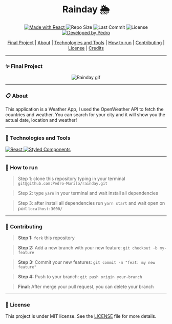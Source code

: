 <h1 align="center"><strong>Rainday 🌦</strong></h1>


<p align="center">
<a href="https://reactjs.org/">
  <img alt="Made with React" src="https://img.shields.io/badge/Made_with-React.JS-000?style=for-the-badge&logo=react" />
</a>

  <img alt="Repo Size" src="https://img.shields.io/github/repo-size/pedro-murilo/rainday?color=000&style=for-the-badge">
  
  <img alt="Last Commit" src="https://img.shields.io/github/last-commit/pedro-murilo/rainday?color=000&style=for-the-badge">
  
  <img alt="License" src="https://img.shields.io/github/license/pedro-murilo/rainday?color=000&style=for-the-badge"/>
  
  <a href="https://github.com/Pedro-Murilo/">
    <img alt="Developed by Pedro" src="https://img.shields.io/badge/Dev-Pedro-%3498db?color=000&style=for-the-badge">
  </a>

<div align="center">
  <a href="#-final-project">Final Project</a> |
  <a href="#-about">About</a> |
  <a href="#-technologies-and-tools">Technologies and Tools</a> |
  <a href="#-how-to-run">How to run</a> |
  <a href="#-contributing">Contributing</a> |
  <a href="#-license">License</a> |
  <a href="#-credits">Credits</a>
</div>


---
### ✨ Final Project
<p align="center">
  <img src="https://github.com/Pedro-Murilo/rainday/blob/main/.github/rainday-vid.gif" alt="Rainday gif" />
</p>

---
### 📋 About
This application is a Weather App, I used the OpenWeather API to fetch the countries and weather. You can search for your city and it will show you the actual date,
location and weather!


---
### 🚀 Technologies and Tools
<a href="https://reactjs.org/">
  <img alt="React" src="https://img.shields.io/badge/react%20-%2320232a.svg?&style=for-the-badge&logo=react&logoColor=%2361DAFB"/>
</a>
<a href="https://styled-components.com/">
   <img alt="Styled Components" src="https://img.shields.io/badge/-Styled_Components-db7092?style=for-the-badge&logo=styled-components&logoColor=000" />
</a>

---
### 📲 How to run
> Step 1: clone this repository typing in your terminal `git@github.com:Pedro-Murilo/rainday.git`

> Step 2: type `yarn` in your terminal and wait install all dependencies

> Step 3: after install all dependencies run `yarn start` and wait open on port `localhost:3000/`

---
### 🌱 Contributing
> <strong>Step 1:</strong> `fork` this repository

> <strong>Step 2:</strong> Add a new branch with your new feature: `git checkout -b my-feature`

> <strong>Step 3:</strong> Commit your new features: `git commit -m "feat: my new feature"`

> <strong>Step 4:</strong> Push to your branch: `git push origin your-branch`

> <strong>Final:</strong> After merge your pull request, you can delete your branch

---
### 📄 License
This project is under MIT license. See the [LICENSE](https://github.com/Pedro-Murilo/rainday/blob/main/LICENSE) file for more details.

